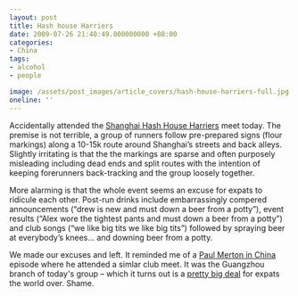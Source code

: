 ```yaml
---
layout: post
title: Hash house Harriers
date: 2009-07-26 21:40:49.000000000 +08:00
categories:
- China
tags:
- alcohol
- people

image: /assets/post_images/article_covers/hash-house-harriers-full.jpg
oneline: ''
---
```

Accidentally attended the <a href="http://www.shanghai-hhh.com/">Shanghai Hash House Harriers</a> meet today. The premise is not terrible, a group of runners follow pre-prepared signs (flour markings) along a 10-15k route around Shanghai’s streets and back alleys. Slightly irritating is that the the markings are sparse and often purposely misleading including dead ends and split routes with the intention of keeping forerunners back-tracking and the group loosely together.

More alarming is that the whole event seems an excuse for expats to ridicule each other. Post-run drinks include embarrassingly compered announcements (“drew is new and must down a beer from a potty”), event results (“Alex wore the tightest pants and must down a beer from a potty”) and club songs (“we like big tits we like big tits”) followed by spraying beer at everybody’s knees… and downing beer from a potty.

We made our excuses and left. It reminded me of a <a href="http://www.guardian.co.uk/media/2007/may/22/tvandradio.comment">Paul Merton in China</a> episode where he attended a simlar club meet. It was the Guangzhou branch of today's group – which it turns out is a <a href="http://en.wikipedia.org/wiki/Hash_House_Harriers">pretty big deal</a> for expats the world over. Shame.

